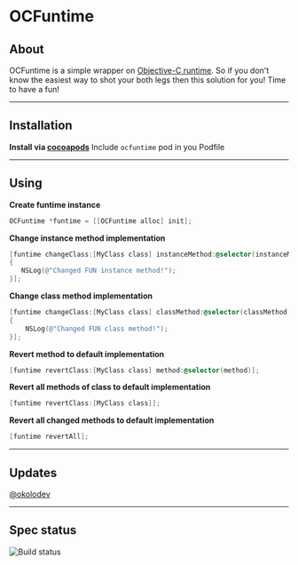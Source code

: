 OCFuntime
============

## About
OCFuntime is a simple wrapper on [Objective-C runtime](https://developer.apple.com/library/mac/#documentation/Cocoa/Reference/ObjCRuntimeRef/Reference/reference.html). So if you don't know the easiest way to shot your both legs then this solution for you! Time to have a fun! 

---

## Installation
**Install via [cocoapods](http://cocoapods.org/)**
Include `ocfuntime` pod in you Podfile

---

## Using
**Create funtime instance**
```objective-c
OCFuntime *funtime = [[OCFuntime alloc] init];
```

**Change instance method implementation**
```objective-c
[funtime changeClass:[MyClass class] instanceMethod:@selector(instanceMethod) implementation:^
{
   NSLog(@"Changed FUN instance method!");
}];
```

**Change class method implementation**
```objective-c
[funtime changeClass:[MyClass class] classMethod:@selector(classMethod) implementation:^
{
    NSLog(@"Changed FUN class method!");
}];
```

**Revert method to default implementation**
```objective-c
[funtime revertClass:[MyClass class] method:@selector(method)];
```

**Revert all methods of class to default implementation**
```objective-c
[funtime revertClass:[MyClass class]];
```

**Revert all changed methods to default implementation**
```objective-c
[funtime revertAll];
```
---

## Updates
[@okolodev](https://twitter.com/okolodev)

---

## Spec status
![Build status](https://api.travis-ci.org/belkevich/ocfuntime.png) 
